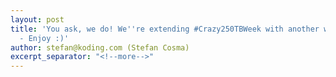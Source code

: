 ```yaml
---
layout: post
title: 'You ask, we do! We''re extending #Crazy250TBWeek with another week and +250TB
  - Enjoy :)'
author: stefan@koding.com (Stefan Cosma)
excerpt_separator: "<!--more-->"
---
```


